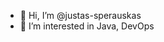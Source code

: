 - 👋 Hi, I’m @justas-sperauskas
- 👀 I’m interested in Java, DevOps


<!---
- 🌱 I’m currently learning ...
- 💞️ I’m looking to collaborate on ...
- 📫 How to reach me ...
justas-sperauskas/justas-sperauskas is a ✨ special ✨ repository because its `README.md` (this file) appears on your GitHub profile.
You can click the Preview link to take a look at your changes.
--->
